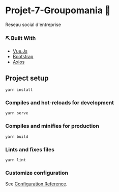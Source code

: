 # Projet-7-Groupomania 🤨

Reseau social d'entreprise

### ⛏️ Built With

- [Vue.Js](https://vuejs.org/)
- [Bootstrap](https://getbootstrap.com/)
- [Axios](https://www.npmjs.com/package/axios)

## Project setup

```
yarn install
```

### Compiles and hot-reloads for development

```
yarn serve
```

### Compiles and minifies for production

```
yarn build
```

### Lints and fixes files

```
yarn lint
```

### Customize configuration

See [Configuration Reference](https://cli.vuejs.org/config/).
